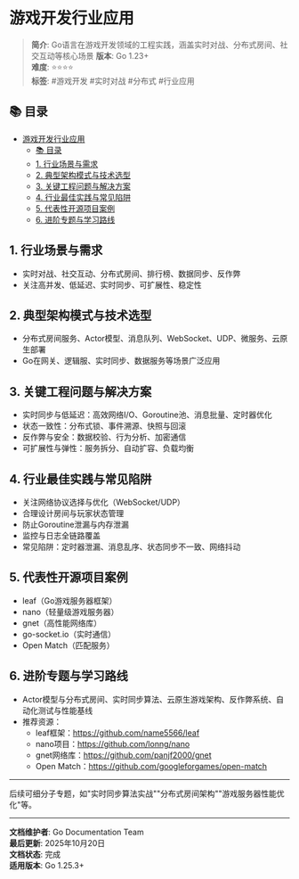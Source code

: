 ﻿# 游戏开发行业应用

> **简介**: Go语言在游戏开发领域的工程实践，涵盖实时对战、分布式房间、社交互动等核心场景
> **版本**: Go 1.23+  
> **难度**: ⭐⭐⭐⭐  
> **标签**: #游戏开发 #实时对战 #分布式 #行业应用

## 📚 目录

- [游戏开发行业应用](#游戏开发行业应用)
  - [📚 目录](#-目录)
  - [1. 行业场景与需求](#1-行业场景与需求)
  - [2. 典型架构模式与技术选型](#2-典型架构模式与技术选型)
  - [3. 关键工程问题与解决方案](#3-关键工程问题与解决方案)
  - [4. 行业最佳实践与常见陷阱](#4-行业最佳实践与常见陷阱)
  - [5. 代表性开源项目案例](#5-代表性开源项目案例)
  - [6. 进阶专题与学习路线](#6-进阶专题与学习路线)

## 1. 行业场景与需求

- 实时对战、社交互动、分布式房间、排行榜、数据同步、反作弊
- 关注高并发、低延迟、实时同步、可扩展性、稳定性

## 2. 典型架构模式与技术选型

- 分布式房间服务、Actor模型、消息队列、WebSocket、UDP、微服务、云原生部署
- Go在网关、逻辑服、实时同步、数据服务等场景广泛应用

## 3. 关键工程问题与解决方案

- 实时同步与低延迟：高效网络I/O、Goroutine池、消息批量、定时器优化
- 状态一致性：分布式锁、事件溯源、快照与回滚
- 反作弊与安全：数据校验、行为分析、加密通信
- 可扩展性与弹性：服务拆分、自动扩容、负载均衡

## 4. 行业最佳实践与常见陷阱

- 关注网络协议选择与优化（WebSocket/UDP）
- 合理设计房间与玩家状态管理
- 防止Goroutine泄漏与内存泄漏
- 监控与日志全链路覆盖
- 常见陷阱：定时器泄漏、消息乱序、状态同步不一致、网络抖动

## 5. 代表性开源项目案例

- leaf（Go游戏服务器框架）
- nano（轻量级游戏服务器）
- gnet（高性能网络库）
- go-socket.io（实时通信）
- Open Match（匹配服务）

## 6. 进阶专题与学习路线

- Actor模型与分布式房间、实时同步算法、云原生游戏架构、反作弊系统、自动化测试与性能基线
- 推荐资源：
  - leaf框架：<https://github.com/name5566/leaf>
  - nano项目：<https://github.com/lonng/nano>
  - gnet网络库：<https://github.com/panjf2000/gnet>
  - Open Match：<https://github.com/googleforgames/open-match>

---

后续可细分子专题，如"实时同步算法实战""分布式房间架构""游戏服务器性能优化"等。

---

**文档维护者**: Go Documentation Team  
**最后更新**: 2025年10月20日  
**文档状态**: 完成  
**适用版本**: Go 1.25.3+
